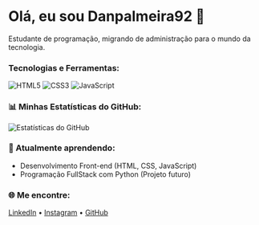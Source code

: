 # Olá, eu sou Danpalmeira92 👋
Estudante de programação, migrando de administração para o mundo da tecnologia.

### Tecnologias e Ferramentas:
![HTML5](https://img.shields.io/badge/-HTML5-E34F26?style=flat-square&logo=html5&logoColor=white)
![CSS3](https://img.shields.io/badge/-CSS3-1572B6?style=flat-square&logo=css3)
![JavaScript](https://img.shields.io/badge/-JavaScript-F7DF1E?style=flat-square&logo=javascript)

### 📊 Minhas Estatísticas do GitHub:
![Estatísticas do GitHub](https://github-readme-stats.vercel.app/api?username=Danpalmeira92&show_icons=true&theme=radical)

### 🌱 Atualmente aprendendo:
- Desenvolvimento Front-end (HTML, CSS, JavaScript)
- Programação FullStack com Python (Projeto futuro)

### 🌐 Me encontre:
[LinkedIn](http://linkedin.com/in/daniel-palmeira-68614711a) • [Instagram](https://instagram.com/Danpalmeira92) • [GitHub](https://github.com/Danpalmeira92)
